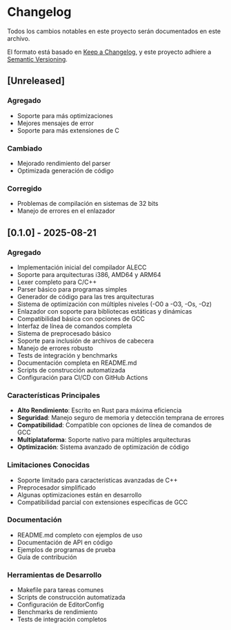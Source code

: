 # Changelog

Todos los cambios notables en este proyecto serán documentados en este archivo.

El formato está basado en [Keep a Changelog](https://keepachangelog.com/en/1.0.0/),
y este proyecto adhiere a [Semantic Versioning](https://semver.org/spec/v2.0.0.html).

## [Unreleased]

### Agregado
- Soporte para más optimizaciones
- Mejores mensajes de error
- Soporte para más extensiones de C

### Cambiado
- Mejorado rendimiento del parser
- Optimizada generación de código

### Corregido
- Problemas de compilación en sistemas de 32 bits
- Manejo de errores en el enlazador

## [0.1.0] - 2025-08-21

### Agregado
- Implementación inicial del compilador ALECC
- Soporte para arquitecturas i386, AMD64 y ARM64
- Lexer completo para C/C++
- Parser básico para programas simples
- Generador de código para las tres arquitecturas
- Sistema de optimización con múltiples niveles (-O0 a -O3, -Os, -Oz)
- Enlazador con soporte para bibliotecas estáticas y dinámicas
- Compatibilidad básica con opciones de GCC
- Interfaz de línea de comandos completa
- Sistema de preprocesado básico
- Soporte para inclusión de archivos de cabecera
- Manejo de errores robusto
- Tests de integración y benchmarks
- Documentación completa en README.md
- Scripts de construcción automatizada
- Configuración para CI/CD con GitHub Actions

### Características Principales
- **Alto Rendimiento**: Escrito en Rust para máxima eficiencia
- **Seguridad**: Manejo seguro de memoria y detección temprana de errores
- **Compatibilidad**: Compatible con opciones de línea de comandos de GCC
- **Multiplataforma**: Soporte nativo para múltiples arquitecturas
- **Optimización**: Sistema avanzado de optimización de código

### Limitaciones Conocidas
- Soporte limitado para características avanzadas de C++
- Preprocesador simplificado
- Algunas optimizaciones están en desarrollo
- Compatibilidad parcial con extensiones específicas de GCC

### Documentación
- README.md completo con ejemplos de uso
- Documentación de API en código
- Ejemplos de programas de prueba
- Guía de contribución

### Herramientas de Desarrollo
- Makefile para tareas comunes
- Scripts de construcción automatizada
- Configuración de EditorConfig
- Benchmarks de rendimiento
- Tests de integración completos
